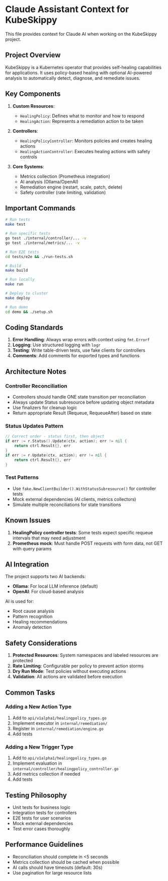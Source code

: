 # Claude Assistant Context for KubeSkippy

This file provides context for Claude AI when working on the KubeSkippy project.

## Project Overview

KubeSkippy is a Kubernetes operator that provides self-healing capabilities for applications. It uses policy-based healing with optional AI-powered analysis to automatically detect, diagnose, and remediate issues.

## Key Components

1. **Custom Resources**:
   - `HealingPolicy`: Defines what to monitor and how to respond
   - `HealingAction`: Represents a remediation action to be taken

2. **Controllers**:
   - `HealingPolicyController`: Monitors policies and creates healing actions
   - `HealingActionController`: Executes healing actions with safety controls

3. **Core Systems**:
   - Metrics collection (Prometheus integration)
   - AI analysis (Ollama/OpenAI)
   - Remediation engine (restart, scale, patch, delete)
   - Safety controller (rate limiting, validation)

## Important Commands

```bash
# Run tests
make test

# Run specific tests
go test ./internal/controller/... -v
go test ./internal/metrics/... -v

# Run E2E tests
cd tests/e2e && ./run-tests.sh

# Build
make build

# Run locally
make run

# Deploy to cluster
make deploy

# Run demo
cd demo && ./setup.sh
```

## Coding Standards

1. **Error Handling**: Always wrap errors with context using `fmt.Errorf`
2. **Logging**: Use structured logging with `logr`
3. **Testing**: Write table-driven tests, use fake clients for controllers
4. **Comments**: Add comments for exported types and functions

## Architecture Notes

### Controller Reconciliation
- Controllers should handle ONE state transition per reconciliation
- Always update Status subresource before updating object metadata
- Use finalizers for cleanup logic
- Return appropriate Result (Requeue, RequeueAfter) based on state

### Status Updates Pattern
```go
// Correct order - status first, then object
if err := r.Status().Update(ctx, action); err != nil {
    return ctrl.Result{}, err
}
if err := r.Update(ctx, action); err != nil {
    return ctrl.Result{}, err
}
```

### Test Patterns
- Use `fake.NewClientBuilder().WithStatusSubresource()` for controller tests
- Mock external dependencies (AI clients, metrics collectors)
- Simulate multiple reconciliations for state transitions

## Known Issues

1. **HealingPolicy controller tests**: Some tests expect specific requeue intervals that may need adjustment
2. **Prometheus mock**: Must handle POST requests with form data, not GET with query params

## AI Integration

The project supports two AI backends:
- **Ollama**: For local LLM inference (default)
- **OpenAI**: For cloud-based analysis

AI is used for:
- Root cause analysis
- Pattern recognition
- Healing recommendations
- Anomaly detection

## Safety Considerations

1. **Protected Resources**: System namespaces and labeled resources are protected
2. **Rate Limiting**: Configurable per policy to prevent action storms
3. **Dry Run Mode**: Test policies without executing actions
4. **Validation**: All actions are validated before execution

## Common Tasks

### Adding a New Action Type
1. Add to `api/v1alpha1/healingpolicy_types.go`
2. Implement executor in `internal/remediation/`
3. Register in `internal/remediation/engine.go`
4. Add tests

### Adding a New Trigger Type
1. Add to `api/v1alpha1/healingpolicy_types.go`
2. Implement evaluation in `internal/controller/healingpolicy_controller.go`
3. Add metrics collection if needed
4. Add tests

## Testing Philosophy

- Unit tests for business logic
- Integration tests for controllers
- E2E tests for user scenarios
- Mock external dependencies
- Test error cases thoroughly

## Performance Guidelines

- Reconciliation should complete in <5 seconds
- Metrics collection should be cached when possible
- AI calls should have timeouts (default: 30s)
- Use pagination for large resource lists